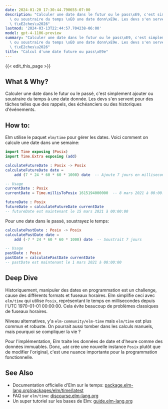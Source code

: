 ```yaml
---
date: 2024-01-20 17:30:44.790655-07:00
description: "Calculer une date dans le futur ou le pass\xE9, c'est simplement ajouter\
  \ ou soustraire du temps \xE0 une date donn\xE9e. Les devs s'en servent pour des\
  \ t\xE2ches\u2026"
lastmod: '2024-03-13T22:44:57.704238-06:00'
model: gpt-4-1106-preview
summary: "Calculer une date dans le futur ou le pass\xE9, c'est simplement ajouter\
  \ ou soustraire du temps \xE0 une date donn\xE9e. Les devs s'en servent pour des\
  \ t\xE2ches\u2026"
title: "Calcul d'une date future ou pass\xE9e"
---
```


{{< edit_this_page >}}

## What & Why?
Calculer une date dans le futur ou le passé, c'est simplement ajouter ou soustraire du temps à une date donnée. Les devs s'en servent pour des tâches telles que des rappels, des échéanciers ou des historiques d'événements.

## How to:
Elm utilise le paquet `elm/time` pour gérer les dates. Voici comment on calcule une date dans une semaine:

```Elm
import Time exposing (Posix)
import Time.Extra exposing (add)

calculateFutureDate : Posix -> Posix
calculateFutureDate date =
    add (7 * 24 * 60 * 60 * 1000) date  -- Ajoute 7 jours en millisecondes

-- Usage
currentDate : Posix
currentDate = Time.millisToPosix 1615194000000  -- 8 mars 2021 à 00:00:00

futureDate : Posix
futureDate = calculateFutureDate currentDate
-- futureDate est maintenant le 15 mars 2021 à 00:00:00
```

Pour une date dans le passé, soustrayez le temps:

```Elm
calculatePastDate : Posix -> Posix
calculatePastDate date =
    add (-7 * 24 * 60 * 60 * 1000) date  -- Soustrait 7 jours

-- Usage
pastDate : Posix
pastDate = calculatePastDate currentDate
-- pastDate est maintenant le 1 mars 2021 à 00:00:00
```

## Deep Dive
Historiquement, manipuler des dates en programmation est un challenge, cause des différents formats et fuseaux horaires. Elm simplifie ceci avec `elm/time` qui utilise `Posix`, représentant le temps en millisecondes depuis l'UTC 1970-01-01 00:00:00. Cela évite beaucoup de problèmes classiques de fuseaux horaires.

Niveau alternatives, y'a `elm-community/elm-time` mais `elm/time` est plus commun et robuste. On pourrait aussi tomber dans les calculs manuels, mais pourquoi se compliquer la vie ?

Pour l'implémentation, Elm traite les données de date et d'heure comme des données immuables. Donc, `add` crée une nouvelle instance `Posix` plutôt que de modifier l'original, c'est une nuance importante pour la programmation fonctionnelle.

## See Also
- Documentation officielle d'Elm sur le temps: [package.elm-lang.org/packages/elm/time/latest](https://package.elm-lang.org/packages/elm/time/latest)
- FAQ sur `elm/time`: [discourse.elm-lang.org](https://discourse.elm-lang.org/)
- Un super tutoriel sur les bases de Elm: [guide.elm-lang.org](https://guide.elm-lang.org/)
